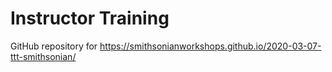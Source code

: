 # Instructor Training

GitHub repository for https://smithsonianworkshops.github.io/2020-03-07-ttt-smithsonian/
